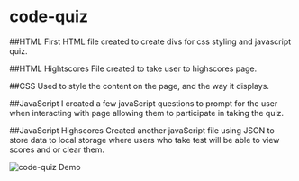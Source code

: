 # code-quiz

##HTML
First HTML file created to create divs for css styling and javascript quiz.

##HTML Hightscores
File created to take user to highscores page. 

##CSS 
Used to style the content on the page, and the way it displays. 

##JavaScript 
I created a few javaScript questions to prompt for the user when interacting with page allowing them to participate in taking the quiz. 

##JavaScript Highscores
Created another javaScript file using JSON to store data to local storage where users who take test will be able to view scores and or clear them. 



![code-quiz Demo](assets/code-quiz/gif.gif)
